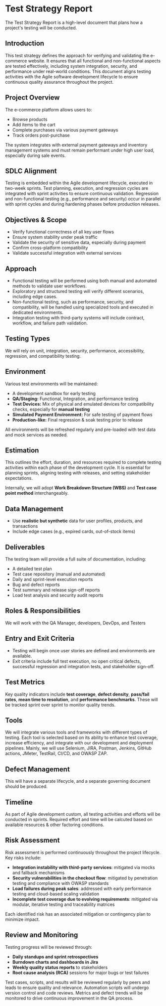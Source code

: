 # Test Strategy Report

The Test Strategy Report is a high-level document that plans how a project's testing will be conducted.

## **Introduction**

This test strategy defines the approach for verifying and validating the e-commerce website. It ensures that all functional and non-functional aspects are tested effectively, including system integration, security, and performance under real-world conditions. This document aligns testing activities with the Agile software development lifecycle to ensure continuous quality assurance throughout the project.

## Project Overview

The e-commerce platform allows users to:

- Browse products
- Add items to the cart
- Complete purchases via various payment gateways
- Track orders post-purchase

The system integrates with external payment gateways and inventory management systems and must remain performant under high user load, especially during sale events.

## SDLC Alignment

Testing is embedded within the Agile development lifecycle, executed in two-week sprints. Test planning, execution, and regression cycles are integrated with sprint activities to ensure continuous validation. Regression and non-functional testing (e.g., performance and security) occur in parallel with sprint cycles and during hardening phases before production releases.

## Objectives & Scope

- Verify functional correctness of all key user flows
- Ensure system stability under peak traffic
- Validate the security of sensitive data, especially during payment
- Confirm cross-platform compatibility
- Validate successful integration with external services

## Approach

- Functional testing will be performed using both manual and automated methods to validate user workflows.
- Exploratory and structured testing will verify different scenarios, including edge cases.
- Non-functional testing, such as performance, security, and compatibility, will be handled using specialized tools and executed in dedicated environments.
- Integration testing with third-party systems will include contract, workflow, and failure path validation.

## Testing Types

We will rely on unit, integration, security, performance, accessibility, regression, and compatibility testing.

## Environment

Various test environments will be maintained:

- A development sandbox for early testing
- **QA/Staging:** Functional, Integration, and performance testing
- **Test Devices:** Mix of physical and emulated devices for compatibility checks, especially for **manual testing**
- **Simulated Payment Environment:** For safe testing of payment flows
- **Production-like:** Final regression & soak testing prior to release

All environments will be refreshed regularly and pre-loaded with test data and mock services as needed.

## Estimation

This outlines the effort, duration, and resources required to complete testing activities within each phase of the development cycle. It is essential for planning sprints, aligning testing with releases, and setting stakeholder expectations.

Internally, we will adopt **Work Breakdown Structure (WBS)** and **Test case point method** interchangeably.

## Data Management

- Use **realistic but synthetic** data for user profiles, products, and transactions
- Include edge cases (e.g., expired cards, out-of-stock items)

## **Deliverables**

The testing team will provide a full suite of documentation, including:

- A detailed test plan
- Test case repository (manual and automated)
- Daily and sprint-level execution reports
- Bug and defect reports
- Test summary and release sign-off reports
- Load test analysis and security audit reports

## Roles & Responsibilities

We will work with the QA Manager, developers, DevOps, and Testers

## Entry and Exit Criteria

- Testing will begin once user stories are defined and environments are available.
- Exit criteria include full test execution, no open critical defects, successful regression and integration tests, and stakeholder sign-off.

## Test Metrics

Key quality indicators include **test coverage**, **defect density**, **pass/fail rates**, **mean time to resolution**, and **performance benchmarks**. 
These will be tracked sprint over sprint to monitor quality trends.

## Tools

We will integrate various tools and frameworks with different types of testing. 
Each tool is selected based on its ability to enhance test coverage, increase efficiency, and integrate with our development and deployment pipelines.
Mainly, we will use Selenium, JIRA, Postman, Jenkins, GitHub actions, JMeter, TestRail, CI/CD, and OWASP ZAP.

## Defect Management

This will have a separate lifecycle, and a separate governing document should be produced.

## Timeline

As part of Agile development custom, all testing activities and efforts will be conducted in sprints. Required effort and time will be calcuted based on available resources & other factoring conditions.

## Risk Assessment

Risk assessment is performed continuously throughout the project lifecycle. Key risks include:

- **Integration instability with third-party services**: mitigated via mocks and fallback mechanisms
- **Security vulnerabilities in the checkout flow**: mitigated by penetration testing and compliance with OWASP standards
- **Load failures during peak sales**: addressed with early performance testing and cloud-based scaling validation
- **Incomplete test coverage due to evolving requirements**: mitigated via modular, iterative testing and traceability matrices

Each identified risk has an associated mitigation or contingency plan to minimize impact.

## Review and Monitoring

Testing progress will be reviewed through:

- **Daily standups and sprint retrospectives**
- **Burndown charts and dashboards in Jira**
- **Weekly quality status reports** to stakeholders
- **Root cause analysis (RCA)** sessions for major bugs or test failures

Test cases, scripts, and results will be reviewed regularly by peers and leads to ensure quality and relevance. Automation scripts will undergo version control and code reviews. Metrics and defect trends will be monitored to drive continuous improvement in the QA process.
